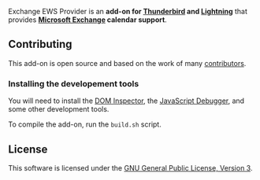 Exchange EWS Provider is an **add-on for
[Thunderbird](https://mozilla.org/thunderbird) and
[Lightning](https://mozilla.org/calendar)** that provides
**[Microsoft Exchange](http://microsoft.com/exchange) calendar
support**.

## Contributing

This add-on is open source and based on the work of many
[contributors](https://github.com/ExchangeCalendar/exchangecalendar/graphs/contributors).

### Installing the developement tools

You will need to install the
[DOM Inspector](https://addons.mozilla.org/en-US/thunderbird/addon/dom-inspector-6622/),
the
[JavaScript Debugger](https://addons.mozilla.org/thunderbird/addon/javascript-debugger/),
and some other development tools.
  
To compile the add-on, run the `build.sh` script.

## License

This software is licensed under the
[GNU General Public License, Version 3](http://www.gnu.org/licenses/gpl.html).
